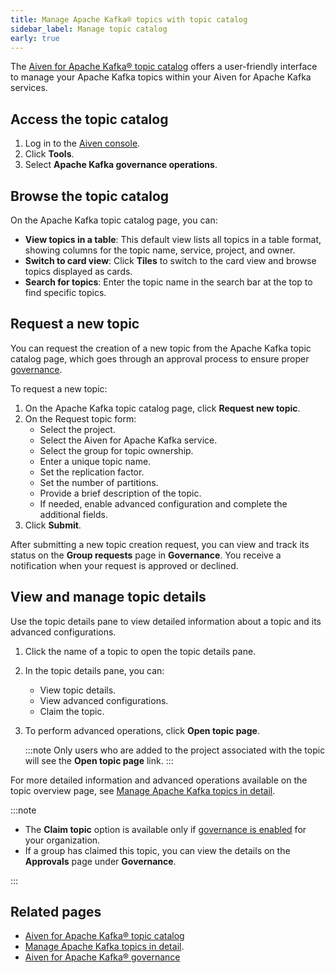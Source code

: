 ```yaml
---
title: Manage Apache Kafka® topics with topic catalog
sidebar_label: Manage topic catalog
early: true
---
```


The [Aiven for Apache Kafka® topic catalog](/docs/products/kafka/concepts/topic-catalog-overview) offers a user-friendly interface to manage your Apache Kafka topics within your Aiven for Apache Kafka services.

## Access the topic catalog

1. Log in to the [Aiven console](https://console.aiven.io/).
1. Click **Tools**.
1. Select **Apache Kafka governance operations**.

## Browse the topic catalog

On the Apache Kafka topic catalog page, you can:

- **View topics in a table**: This default view lists all topics in a table format,
  showing columns for the topic name, service, project, and owner.
- **Switch to card view**: Click **Tiles** to switch to the card view and browse topics
  displayed as cards.
- **Search for topics**: Enter the topic name in the search bar at the top
  to find specific topics.

## Request a new topic

You can request the creation of a new topic from the Apache Kafka topic catalog page,
which goes through an approval process to ensure proper [governance](/docs/products/kafka/concepts/governance-overview).

To request a new topic:

1. On the Apache Kafka topic catalog page, click **Request new topic**.
1. On the Request topic form:
   - Select the project.
   - Select the Aiven for Apache Kafka service.
   - Select the group for topic ownership.
   - Enter a unique topic name.
   - Set the replication factor.
   - Set the number of partitions.
   - Provide a brief description of the topic.
   - If needed, enable advanced configuration and complete the additional fields.
1. Click **Submit**.

After submitting a new topic creation request, you can view and track its status on the
**Group requests** page in **Governance**. You receive a notification when your request
is approved or declined.

## View and manage topic details

Use the topic details pane to view detailed information about a topic and
its advanced configurations.

1. Click the name of a topic to open the topic details pane.
1. In the topic details pane, you can:
   - View topic details.
   - View advanced configurations.
   - Claim the topic.
1. To perform advanced operations, click **Open topic page**.

   :::note
   Only users who are added to the project associated with the topic will see
   the **Open topic page** link.
   :::


For more detailed information and advanced operations available on the
topic overview page, see [Manage Apache Kafka topics in detail](/docs/products/kafka/howto/manage-topics-details).

:::note

- The **Claim topic** option is available only if [governance is enabled](/docs/products/kafka/howto/enable-governance) for your
  organization.
- If a group has claimed this topic, you can view the details on the **Approvals** page
  under **Governance**.

:::

## Related pages

- [Aiven for Apache Kafka® topic catalog](/docs/products/kafka/concepts/topic-catalog-overview)
- [Manage Apache Kafka topics in detail](/docs/products/kafka/howto/manage-topics-details).
- [Aiven for Apache Kafka® governance](/docs/products/kafka/concepts/governance-overview)
